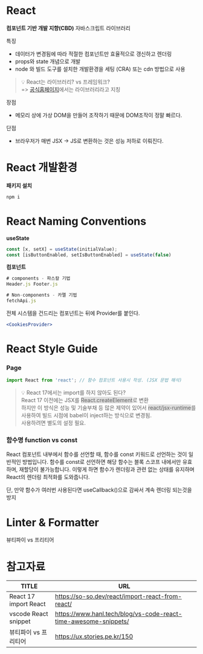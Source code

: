 # React
**컴포넌트 기반 개발 지향(CBD)** 자바스크립트 라이브러리

특징
- 데이터가 변경됨에 따라 적절한 컴포넌트만 효율적으로 갱신하고 렌더링
- props와 state 개념으로 개발
- node 와 빌드 도구를 설치한 개발환경을 세팅 (CRA) 또는 cdn 방법으로 사용

>💡 React는 라이브러리? vs 프레임워크?<br/>
=> [공식홈페이지](https://react.dev/)에서는 라이브러리라고 지칭

장점
- 메모리 상에 가상 DOM을 만들어 조작하기 때문에 DOM조작이 정말 빠르다.

단점
- 브라우저가 매번 JSX → JS로 변환하는 것은 성능 저하로 이뤄진다. 

# React 개발환경

**패키지 설치**

```powershell
npm i
```

# React Naming Conventions

**useState**

```jsx
const [x, setX] = useState(initialValue);
const [isButtonEnabled, setIsButtonEnabled] = useState(false)
```

**컴포넌트**

```jsx
# components - 파스칼 기법
Header.js Footer.js

# Non-components - 카멜 기법
fetchApi.js
```

전체 시스템을 건드리는 컴포넌트는 뒤에 Provider를 붙인다.

```jsx
<CookiesProvider>
```

# React Style Guide

### Page
```jsx
import React from 'react'; // 함수 컴포넌트 사용시 작성. (JSX 문법 해석)
```
> 💡 React 17에서는 import를 하지 않아도 된다?<br/>
React 17 이전에는 JSX를 <span style="background-color:#ddd;">React.createElement</span>로 변환 <br/>
하지만 이 방식은 성능 및 기술부채 등 많은 제약이 있어서 <span style="background-color:#ddd;">react/jsx-runtime</span>를 사용하여 빌드 시점에 babel이 inject하는 방식으로 변경됨.<br/>
사용하려면 별도의 설정 필요.

### 함수명 function vs const
React 컴포넌트 내부에서 함수를 선언할 때, 함수를 const 키워드로 선언하는 것이 일반적인 방법입니다. 함수를 const로 선언하면 해당 함수는 블록 스코프 내에서만 유효하며, 재할당이 불가능합니다. 이렇게 하면 함수가 렌더링과 관련 없는 상태를 유지하며 React의 렌더링 최적화를 도와줍니다.

단, 만약 함수가 여러번 사용된다면 useCallback()으로 감싸서 계속 렌더링 되는것을 방지


# Linter & Formatter
뷰티파이 vs 프리티어


# 참고자료

| TITLE | URL |
| --- | --- |
|React 17 import React|https://so-so.dev/react/import-react-from-react/|
| vscode React snippet | https://www.hanl.tech/blog/vs-code-react-time-awesome-snippets/ |
| 뷰티파이 vs 프리티어 | https://ux.stories.pe.kr/150 |
